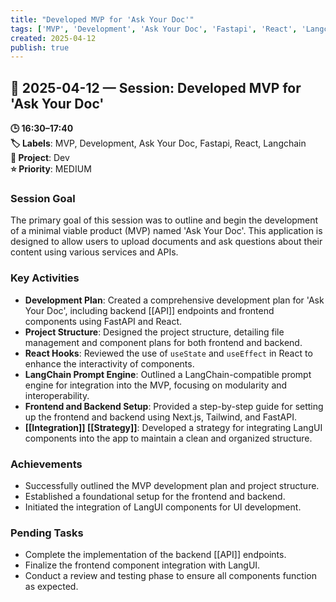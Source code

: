 ```yaml
---
title: "Developed MVP for 'Ask Your Doc'"
tags: ['MVP', 'Development', 'Ask Your Doc', 'Fastapi', 'React', 'Langchain']
created: 2025-04-12
publish: true
---
```


## 📅 2025-04-12 — Session: Developed MVP for 'Ask Your Doc'

**🕒 16:30–17:40**  
**🏷️ Labels**: MVP, Development, Ask Your Doc, Fastapi, React, Langchain  
**📂 Project**: Dev  
**⭐ Priority**: MEDIUM  


### Session Goal
The primary goal of this session was to outline and begin the development of a minimal viable product (MVP) named 'Ask Your Doc'. This application is designed to allow users to upload documents and ask questions about their content using various services and APIs.

### Key Activities
- **Development Plan**: Created a comprehensive development plan for 'Ask Your Doc', including backend [[API]] endpoints and frontend components using FastAPI and React.
- **Project Structure**: Designed the project structure, detailing file management and component plans for both frontend and backend.
- **React Hooks**: Reviewed the use of `useState` and `useEffect` in React to enhance the interactivity of components.
- **LangChain Prompt Engine**: Outlined a LangChain-compatible prompt engine for integration into the MVP, focusing on modularity and interoperability.
- **Frontend and Backend Setup**: Provided a step-by-step guide for setting up the frontend and backend using Next.js, Tailwind, and FastAPI.
- **[[Integration]] [[Strategy]]**: Developed a strategy for integrating LangUI components into the app to maintain a clean and organized structure.

### Achievements
- Successfully outlined the MVP development plan and project structure.
- Established a foundational setup for the frontend and backend.
- Initiated the integration of LangUI components for UI development.

### Pending Tasks
- Complete the implementation of the backend [[API]] endpoints.
- Finalize the frontend component integration with LangUI.
- Conduct a review and testing phase to ensure all components function as expected.
